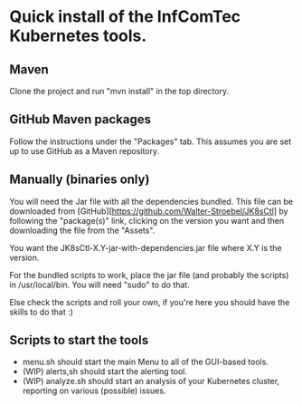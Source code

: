 # Quick install of the InfComTec Kubernetes tools.

## Maven

Clone the project and run "mvn install" in the top directory.

## GitHub Maven packages

Follow the instructions under the "Packages" tab. This assumes you are set up
to use GitHub as a Maven repository.

## Manually (binaries only)

You will need the Jar file with all the dependencies bundled.
This file can be downloaded from [GitHub][https://github.com/Walter-Stroebel/JK8sCtl]
by following the "package(s)" link, clicking on the version you want and then
downloading the file from the "Assets".

You want the JK8sCtl-X.Y-jar-with-dependencies.jar file where X.Y is the version.

For the bundled scripts to work, place the jar file (and probably the scripts)
in /usr/local/bin. You will need "sudo" to do that.

Else check the scripts and roll your own, if you're here you should have the
skills to do that :)

## Scripts to start the tools

- menu.sh should start the main Menu to all of the GUI-based tools.
- (WIP) alerts,sh should start the alerting tool.
- (WIP) analyze.sh should start an analysis of your Kubernetes cluster, reporting
on various (possible) issues.

  